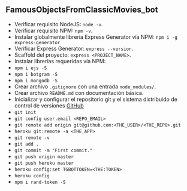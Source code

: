 ## FamousObjectsFromClassicMovies_bot

* Verificar requisito NodeJS: `node -v`.
* Verificar requisito NPM: `npm -v`.
* Instalar globalmente librería Express Generator vía NPM: `npm i -g express-generator`
* Verificar Express Generator: `express --version`.
* Scaffold del proyecto: `express <PROJECT_NAME>`.
* Instalar librerías requeridas vía NPM:
* `npm i ejs -S`
* `npm i botgram -S`
* `npm i mongodb -S`
* Crear archivo `.gitignore` con una entrada `node_modules/`.
* Crear archivo `README.md` con documentación básica.
* Inicializar y configurar el repositorio git y el sistema distribuido de control de versiones [GitHub](https://github.com/)
* `git init`
* `git config user.email <REPO_EMAIL>`
* `git remote add origin git@github.com:<THE_USER>/<THE_REPO>.git`
* `heroku git:remote -a <THE_APP>`
* `git remote -v`
* `git add .`
* `git commit -m "First commit."`
* `git push origin master`
* `git push heroku master`
* `heroku config:set TGBOTTOKEN=<THE:TOKEN>`
* `heroku config`
* `npm i rand-token -S`